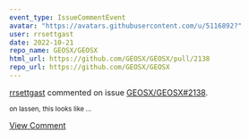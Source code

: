```yaml
---
event_type: IssueCommentEvent
avatar: "https://avatars.githubusercontent.com/u/5116892?"
user: rrsettgast
date: 2022-10-21
repo_name: GEOSX/GEOSX
html_url: https://github.com/GEOSX/GEOSX/pull/2138
repo_url: https://github.com/GEOSX/GEOSX
---
```


<a href='https://github.com/rrsettgast' target='_blank'>rrsettgast</a> commented on issue <a href='https://github.com/GEOSX/GEOSX/pull/2138' target='_blank'>GEOSX/GEOSX#2138</a>.

<small>on lassen, this looks like ...</small>

<a href='https://github.com/GEOSX/GEOSX/pull/2138' target='_blank'>View Comment</a>